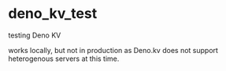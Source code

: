 # deno_kv_test
testing Deno KV

works locally, but not in production as Deno.kv does not support heterogenous servers at this time.